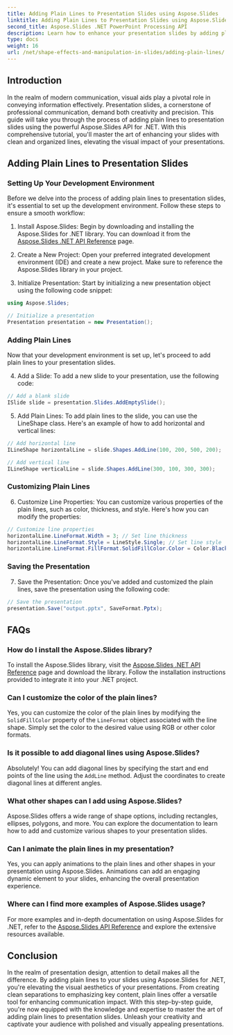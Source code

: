 ```yaml
---
title: Adding Plain Lines to Presentation Slides using Aspose.Slides
linktitle: Adding Plain Lines to Presentation Slides using Aspose.Slides
second_title: Aspose.Slides .NET PowerPoint Processing API
description: Learn how to enhance your presentation slides by adding plain lines using Aspose.Slides for .NET. Follow this comprehensive guide with step-by-step instructions and source code examples.
type: docs
weight: 16
url: /net/shape-effects-and-manipulation-in-slides/adding-plain-lines/
---
```


## Introduction

In the realm of modern communication, visual aids play a pivotal role in conveying information effectively. Presentation slides, a cornerstone of professional communication, demand both creativity and precision. This guide will take you through the process of adding plain lines to presentation slides using the powerful Aspose.Slides API for .NET. With this comprehensive tutorial, you'll master the art of enhancing your slides with clean and organized lines, elevating the visual impact of your presentations.

## Adding Plain Lines to Presentation Slides

### Setting Up Your Development Environment

Before we delve into the process of adding plain lines to presentation slides, it's essential to set up the development environment. Follow these steps to ensure a smooth workflow:

1. Install Aspose.Slides: Begin by downloading and installing the Aspose.Slides for .NET library. You can download it from the  [Aspose.Slides .NET API Reference](https://reference.aspose.com/slides/net/) page.

2. Create a New Project: Open your preferred integrated development environment (IDE) and create a new project. Make sure to reference the Aspose.Slides library in your project.

3. Initialize Presentation: Start by initializing a new presentation object using the following code snippet:

```csharp
using Aspose.Slides;

// Initialize a presentation
Presentation presentation = new Presentation();
```

### Adding Plain Lines

Now that your development environment is set up, let's proceed to add plain lines to your presentation slides.

4. Add a Slide: To add a new slide to your presentation, use the following code:

```csharp
// Add a blank slide
ISlide slide = presentation.Slides.AddEmptySlide();
```

5. Add Plain Lines: To add plain lines to the slide, you can use the LineShape class. Here's an example of how to add horizontal and vertical lines:

```csharp
// Add horizontal line
ILineShape horizontalLine = slide.Shapes.AddLine(100, 200, 500, 200);

// Add vertical line
ILineShape verticalLine = slide.Shapes.AddLine(300, 100, 300, 300);
```

### Customizing Plain Lines

6. Customize Line Properties: You can customize various properties of the plain lines, such as color, thickness, and style. Here's how you can modify the properties:

```csharp
// Customize line properties
horizontalLine.LineFormat.Width = 3; // Set line thickness
horizontalLine.LineFormat.Style = LineStyle.Single; // Set line style
horizontalLine.LineFormat.FillFormat.SolidFillColor.Color = Color.Black; // Set line color
```

### Saving the Presentation

7. Save the Presentation: Once you've added and customized the plain lines, save the presentation using the following code:

```csharp
// Save the presentation
presentation.Save("output.pptx", SaveFormat.Pptx);
```

## FAQs

### How do I install the Aspose.Slides library?
To install the Aspose.Slides library, visit the [Aspose.Slides .NET API Reference](https://reference.aspose.com/slides/net/) page and download the library. Follow the installation instructions provided to integrate it into your .NET project.

### Can I customize the color of the plain lines?
Yes, you can customize the color of the plain lines by modifying the `SolidFillColor` property of the `LineFormat` object associated with the line shape. Simply set the color to the desired value using RGB or other color formats.

### Is it possible to add diagonal lines using Aspose.Slides?
Absolutely! You can add diagonal lines by specifying the start and end points of the line using the `AddLine` method. Adjust the coordinates to create diagonal lines at different angles.

### What other shapes can I add using Aspose.Slides?
Aspose.Slides offers a wide range of shape options, including rectangles, ellipses, polygons, and more. You can explore the documentation to learn how to add and customize various shapes to your presentation slides.

### Can I animate the plain lines in my presentation?
Yes, you can apply animations to the plain lines and other shapes in your presentation using Aspose.Slides. Animations can add an engaging dynamic element to your slides, enhancing the overall presentation experience.

### Where can I find more examples of Aspose.Slides usage?
For more examples and in-depth documentation on using Aspose.Slides for .NET, refer to the [Aspose.Slides API Reference](https://reference.aspose.com/slides/net/) and explore the extensive resources available.

## Conclusion

In the realm of presentation design, attention to detail makes all the difference. By adding plain lines to your slides using Aspose.Slides for .NET, you're elevating the visual aesthetics of your presentations. From creating clean separations to emphasizing key content, plain lines offer a versatile tool for enhancing communication impact. With this step-by-step guide, you're now equipped with the knowledge and expertise to master the art of adding plain lines to presentation slides. Unleash your creativity and captivate your audience with polished and visually appealing presentations.
